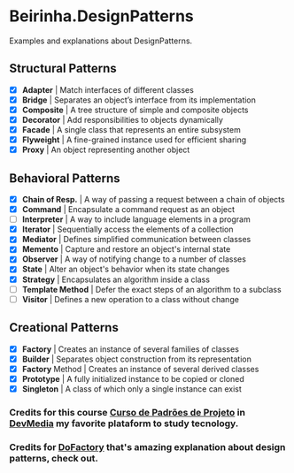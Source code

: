 # Beirinha.DesignPatterns
Examples and explanations about DesignPatterns.

## Structural Patterns

- [x] **Adapter** | Match interfaces of different classes
- [x] **Bridge** | Separates an object’s interface from its implementation
- [x] **Composite** | A tree structure of simple and composite objects
- [x] **Decorator** | Add responsibilities to objects dynamically
- [x] **Facade** | A single class that represents an entire subsystem
- [x] **Flyweight** | A fine-grained instance used for efficient sharing
- [x] **Proxy** | An object representing another object

## Behavioral Patterns

- [x] **Chain of Resp.** | A way of passing a request between a chain of objects
- [x] **Command** | Encapsulate a command request as an object
- [ ] **Interpreter** | A way to include language elements in a program
- [x] **Iterator** | Sequentially access the elements of a collection
- [x] **Mediator** | Defines simplified communication between classes
- [x] **Memento** | Capture and restore an object's internal state
- [x] **Observer** | A way of notifying change to a number of classes
- [x] **State** | Alter an object's behavior when its state changes
- [x] **Strategy** | Encapsulates an algorithm inside a class
- [ ] **Template Method** | Defer the exact steps of an algorithm to a subclass
- [ ] **Visitor** | Defines a new operation to a class without change

## Creational Patterns

- [x]  **Factory** | Creates an instance of several families of classes
- [x]  **Builder** | Separates object construction from its representation
- [x]  **Factory** Method | Creates an instance of several derived classes
- [x]  **Prototype** | A fully initialized instance to be copied or cloned
- [x]  **Singleton** | A class of which only a single instance can exist

### Credits for this course [Curso de Padrões de Projeto](https://www.devmedia.com.br/curso/curso-padroes-de-projeto-com-csharp/376) in [DevMedia](https://www.devmedia.com.br) my favorite plataform to study tecnology.
### Credits for [DoFactory](https://www.dofactory.com/net/memento-design-pattern) that's amazing explanation about design patterns, check out.

